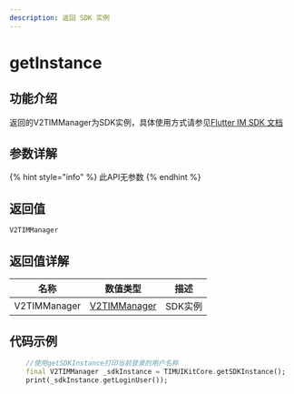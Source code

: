```yaml
---
description: 返回 SDK 实例
---
```


# getInstance

## 功能介绍

返回的V2TIMManager为SDK实例，具体使用方式请参见[Flutter IM SDK 文档](../../api/v2timmanager/README.md)

## 参数详解

{% hint style="info" %}
此API无参数
{% endhint %}

## 返回值

```dart
V2TIMManager

```

## 返回值详解

| 名称   | 数值类型   | 描述                                                             |
| ---- | ------ | -------------------------------------------------------------- |
| V2TIMManager | [V2TIMManager](../../api/v2timmanager/README.md)    | SDK实例 |

## 代码示例  &#x20;

```dart
    //使用getSDKInstance打印当前登录的用户名称
    final V2TIMManager _sdkInstance = TIMUIKitCore.getSDKInstance();
    print(_sdkInstance.getLoginUser());
```
